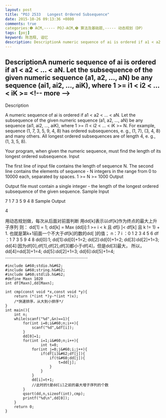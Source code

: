 ```yaml
---
layout: post
title: "POJ 2533   Longest Ordered Subsequence"
date: 2015-10-26 09:13:36 +0800
comments: true
categories:❶ ACM,----- POJ-ACM,❺ 算法及基础题,----- 动态规划（DP）
tags: [poj]
keyword: 陈浩翔, 谙忆
description: DescriptionA numeric sequence of ai is ordered if a1 < a2 < … < aN. Let the subsequence of the given numeric sequence (a1, a2, …, aN) be any sequence (ai1, ai2, …, aiK), where 1 <= i1 < i2 < … < iK <= 
---
```



DescriptionA numeric sequence of ai is ordered if a1 &#60; a2 &#60; … &#60; aN. Let the subsequence of the given numeric sequence (a1, a2, …, aN) be any sequence (ai1, ai2, …, aiK), where 1 >= i1 &#60; i2 &#60; … &#60; iK >=
&#60;!-- more --&#62;
----------

Description

A numeric sequence of ai is ordered if a1 &#60; a2 &#60; ... &#60; aN. Let the subsequence of the given numeric sequence (a1, a2, ..., aN) be any sequence (ai1, ai2, ..., aiK), where 1 >= i1 &#60; i2 &#60; ... &#60; iK >= N. For example, sequence (1, 7, 3, 5, 9, 4, 8) has ordered subsequences, e. g., (1, 7), (3, 4, 8) and many others. All longest ordered subsequences are of length 4, e. g., (1, 3, 5, 8).

Your program, when given the numeric sequence, must find the length of its longest ordered subsequence.
Input

The first line of input file contains the length of sequence N. The second line contains the elements of sequence - N integers in the range from 0 to 10000 each, separated by spaces. 1 >= N >= 1000
Output

Output file must contain a single integer - the length of the longest ordered subsequence of the given sequence.
Sample Input

7
1 7 3 5 9 4 8
Sample Output

4


用动态规划做，每次从后面对前面判断
用dd[k]表示以df[k]作为终点的最大上升子序列
则：
dd[1] = 1;
dd[k] = Max (dd[i]:1 >= i &#60; k 且 df[i ]&#60; df[k] 且 k != 1) + 1.
也就是第k+1前面一个不大于df[k]的数的dd[ ]的值；
n：7
i    ：0 1 2 3 4 5 6 
df ：1 7 3 5 9 4 8
dd[0]:1;
dd[1]:dd[0]+1=2;
dd[2]:dd[0]+1=2;
dd[3]:dd[2]+1=3;
dd[4]:因为df[0],df[1],df[2],df[3]都小于df[4]，但是dd[3]最大，
          所以，dd[4]=dd[3]+1=4;
dd[5]:dd[2]+1=3;
dd[6]:dd[5]+1=4;
..................................................................
```
#include &#60;stdio.h&#62;
#include &#60;string.h&#62;
#include &#60;stdlib.h&#62;
#define Maxn 1020
int df[Maxn],dd[Maxn];

int cmp(const void *x,const void *y){
    return (*(int *)y-*(int *)x);
    /*快速排序，从大到小排序*/
}
int main(){
    int n;
    while(scanf("%d",&n)==1){
        for(int i=0;i&#60;n;i++){
            scanf("%d",&df[i]);
        }
        dd[0]=1;
        for(int i=1;i&#60;n;i++){
                int t=0;
            for(int j=0;j&#60;i;j++){
                if(df[i]&#62;df[j]){
                    if(t&#60;dd[j]){
                        t=dd[j];
                    }
                }
            }
            dd[i]=t+1;
            //此时的t是dd[i]之前的最大增子序列的个数
        }
        qsort(dd,n,sizeof(int),cmp);
        printf("%d\n",dd[0]);
    }
    return 0;
}

```